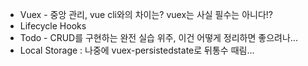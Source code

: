 - Vuex - 중앙 관리, vue cli와의 차이는? vuex는 사실 필수는 아니다!?
- Lifecycle Hooks
- Todo - CRUD를 구현하는 완전 실습 위주, 이건 어떻게 정리하면 좋으려나...
- Local Storage : 나중에 vuex-persistedstate로 뒤통수 때림...